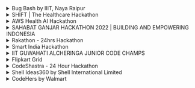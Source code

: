 <details>
<summary> Bug Bash by IIIT, Naya Raipur </summary>
<br>
# About <br>
A great opportunity to improve debugging, analytical and logical skills by identifying and fixing bugs in various competitive programming problems.<br>
 -Individual Participation.
### Top 3 teams receive cash prizes worth INR 10,000/-
 - 1st winner : 5,000/-
 - 2nd winner : 3,000/-
 - 3rd winner : 2,000/-
 
<br>
<br>
Link: https://unstop.com/hackathon/bug-bash-technovate-2022-international-institute-of-information-technology-iiit-naya-raipur-439868<br>
</details>
<!-- SHIFT|The healthcare Hackathon -->
<details>
<summary>SHIFT | The Healthcare Hackathon</summary>
<br>

# About <br>
Welcome to SHIFT 2022, the healthcare hackathon by Siemens Healthineers for students and startups<br>

Participate to shape the future of healthcare and your future. Get mentored to advance and SHIFT your idea into reality. Also gain internship opportunities for students and partnership opportunities for startups.<br>

SHIFT is the Siemens Healthineers Innovation Ecosystem. SHIFT is driven by Siemens Healthineers [New Ambition](https://www.siemens-healthineers.com/press/releases/new-ambition) that addresses the greatest opportunities in healthcare: fighting the most threatening diseases, enabling efficient operations, and expanding access to care. SHIFT connects people, resources, and tools in one comprehensive ecosystem, enabling collaboration beyond borders and accelerating innovation globally.<br>

## PRIZES:
### IN TOTAL, INR 14,00,000 IN PRIZES

- 1st Place INR 5,00,000 
- 2nd Place INR 3,00,000 
- 3rd Place IDR 1,00,000 
<br>

## ELIGIBILITY:

- Students in undergraduate, post-graduate, and doctoral programs in science, technology, engineering, computing, and medical     disciplines can participate.
- Early-stage startups which are less than three years old can take part.
<br>

## FOCUS THEMES:

- Access to care
- Digitally enabled services
- Smart fluoroscopic imaging
<br>

## Timeline:

- Registration (Sep 13 - Oct 10)
- Idea Submission (Sep 13 - Oct 10)
- Announcement of shortlisted teams (Oct 21) 
- In-person 24 hour hackathon (Nov 17-18), held at [Siemens Healthineers Technology Centre, Bangalore](https://www.google.com/search?q=goldhill%20siemens&rlz=1C1CHBF_enIN943IN943&oq=goldhill+siemens+&aqs=chrome..69i57j0i512l3j0i22i30l2j0i390.7455j0j7&sourceid=chrome&ie=UTF-8&tbs=lf:1,lf_ui:4&tbm=lcl&rflfq=1&num=10&rldimm=5429774550027316774&lqi=ChBnb2xkaGlsbCBzaWVtZW5zIgOIAQFI_JuO0eWAgIAIWhoQABABGAAYASIQZ29sZGhpbGwgc2llbWVuc5IBEHNvZnR3YXJlX2NvbXBhbnmaASRDaGREU1VoTk1HOW5TMFZKUTBGblNVTlBlRGszZVhwUlJSQUKqARgQASoUIhBnb2xkaGlsbCBzaWVtZW5zKAA&ved=2ahUKEwjzwY_nu__5AhXn9DgGHVnrA8YQvS56BAgLEAE&sa=X&rlst=f#rlfi=hd:;si:5429774550027316774,l,ChBnb2xkaGlsbCBzaWVtZW5zIgOIAQFI_JuO0eWAgIAIWhoQABABGAAYASIQZ29sZGhpbGwgc2llbWVuc5IBEHNvZnR3YXJlX2NvbXBhbnmaASRDaGREU1VoTk1HOW5TMFZKUTBGblNVTlBlRGszZVhwUlJSQUKqARgQASoUIhBnb2xkaGlsbCBzaWVtZW5zKAA;mv:[[12.8508877,77.6785221],[12.845703799999999,77.67645519999999]])
- AMA Sessions:
    - AMA Session 1 (Sep 26-30)
    - AMA Session 2 (Oct 24-28)
<br>

### Official Website : [SHIFT|The healthcare hackathon](https://www.hackerearth.com/challenges/hackathon/shift-hackathon-2022/)
<br>

</details>

<details>
<summary>AWS Health AI Hackathon</summary>
<br>About<br>

In this hackathon, participants will use Amazon Comprehend Medical, to structure medical record notes, together with other purpose-built Health AI services and broader AWS cloud services, such as SageMaker, to build, train and deploy machine learning models to make sense of health data to address key challenges for health organizations like health equity, bias in healthcare, predicting healthcare outcomes in populations, and improving care quality. You are welcome to use your own datasets and we will also provide datasets for you to consider (see details below). If you bring your own datasets, ensure they don’t contain Protected Health Information (PHI) and are not restricted for use in a public setting (e.g. this hackathon.) Through this hackathon, we hope to stimulate new ways to use machine learning and natural language processing to unlock new insights from health data to improve care and health equity. 
<br>Official Website- <br>
https://awshealthai.devpost.com/?ref_feature=challenge&ref_medium=discover

</details>

<details>
<summary>SAHABAT GANJAR HACKATHON 2022 | BUILDING AND EMPOWERING INDONESIA</summary>
<br>

# About <br>
Hackathon is an event organized by Sahabat Ganjar to provide a forum for students to have a role in Indonesia's development through an innovative mobile app.<br>

In addition, this Hackathon is a place to improve soft skills, technological literacy and achievements in the 4.0 industrial revolution.<br>

This time, the Friends of Ganjar Hackathon is present in Lampung, this event will be held on October 23, 2022.<br>

Registration for the Hackathon event this time is online, starting from October 6 to October 18, 2022, free of charge.<br>

## The Grand Prize at this Hackathon event is worth IDR 22,000,000 with details:
<br>

- 1st Place IDR 10,000,000 + Macbook Pro + Certificate
- 2nd Place IDR 7,000,000 + Laptop + Certificate
- 3rd Place IDR 5,000,000 + Laptop + Certificate

## The terms and conditions for this Hackathon event are:<br>

- Participants are active students at D3/D4/S1 level
- Each University may send more than 1 team (Each team consists of 3 people)
- Participants are required to attend the seminar<br>

For Friends of Students who want to register your team, you can send a proposal via email "dpp@temanganjar.id" with the submission format Subject:<br>
“Hackathon2022_TeamName_CampusName”<br>

Note: File format of submission using .doc or .docx<br>

For complete information regarding the Friends of Ganjar Hackathon Event, please contact the number below:

Admin 1: 6288975588826
Admin 2: 6281292530354
<br> Official Website- <br>
https://sahabatganjar.com/hackathon2022/<br>
 
</details>


<details>
<summary> Rakathon - 24hrs Hackathon </summary>
<br>

# About <br>
Rakathon, a 24hrs hackathon competition by Rakuten, is a platform for software professionals, industry experts, freelancers, and budding engineers with the brightest and most innovative minds to develop practical solutions to the real-world problems. Themes for this year includes Sustainability (Green Tech), Fintech, Data Democratization, Cloud, & Observability. The hackathon is open to everyone. A team can have 1-4 members. Competition includes three phases: 1. Idea Submission     2.Idea Development    3. Grand Finale. Top 100 receive amazing swags (Wildcraft Bag, Boat Eardopes, Rakuten Jersey). Top 3 teams receive cash prizes worth INR 10,00,000/-
<br>
<br>
Link: https://corp.rakuten.co.in/news/rakathon-2022/<br>
</details>
<details>
<summary> Smart India Hackathon  </summary>
<br>

# About <br>
Smart India Hackathon is a nationwide initiative to provide students with a platform to solve some of the pressing problems we face in our daily lives, and thus inculcate a culture of product innovation and a mindset of problem-solving. The first four editions SIH2017, SIH2018, SIH2019 and SIH2020 proved to be extremely successful in promoting innovation out-of-the-box thinking in young minds, especially engineering students from across India.
<br>
<br>
Link: https://sih.gov.in//<br>
</details>

<details>
<summary>IIT GUWAHATI ALCHERINGA JUNIOR CODE CHAMPS </summary>
<br>

# About <br>
IIT Guwahati Alcheringa, in partnership with Codingal, the #1 coding platform that provides online coding classes for kids, brings you "Junior Code Champs" hackathon for Grade 1-12 students.


 
"Junior Code Champs" is a global online coding hackathon where students can participate individually
<br>
<br>
Link: https://www.codingal.com/competitions/iit-guwahati-junior-code-champs/ <br>
</details>
<details>
<summary>Flipkart Grid</summary>
<br>

# About<br>
Software Development Challenge

GRiD is Flipkart’s Flagship Engineering Campus Challenge which provides you with the opportunity to apply your technical knowledge and skills, to compete and complete key challenges.
<br>
<br>
Link: https://unstop.com/hackathon/flipkart-grid-40-software-development-challenge-flipkart-grid-40-flipkart-348170 <br>
</details>

<details>
<summary>CodeShastra - 24 Hour Hackathon</summary>
<br>

# About<br>
The Best student chapter of CSI is back with their Flagship event

DJCSI's CodeShastra, Mumbai's first 24 hour college level hackathon has entered in the 8th edition

With a footfall of almost 600 programmers from all ends of the city, CodeShastra desires to bring out best in you and bring about the best for you.

Our aim is to provide a platform for the participants as they work in synergy to devise ingenious solutions to tackle various real life problems.
<br>
<br>
Link: https://codeshastra.netlify.app/ <br>
</details>

<details>
<summary> Shell Ideas360 by Shell International Limited </summary>
<br>
# About <br>
 Shell Ideas360 is a global competition organised by Shell International for students to develop game-changing ideas for tackling Energy, Water and Food issues. The five individuals or teams that are selected to progress through to the final stage will receive a sponsored trip to Shell Eco-Marathon 2014 in Rotterdam, the Netherlands, and the winner of the competition will receive the grand prize of a National Geographic Expedition. As part of Shell's commitment to investing in innovation, the best ideas (whether or not they are selected for the Final) will also be considered for funding by the Shell GameChanger programme.
<br>
<br>
Link: https://www.competitionsciences.org/competitions/shell-ideas360/ <br>
</details>

<details>
<summary> CodeHers by Walmart </summary>
<br>

# About <br>
 This is one of the biggest hackathons in India that is exclusively for women, organized by Walmart Global Tech India. The organization wanted to give women coders equal opportunity of showcasing their talent for innovative coding. The goal of these all-India hackathons is to fill the gaps in the tech workforce created due to the lack of female representation in the field. 

Walmart ended up adding 350+ talented female coders to its workforce across both the seasons of Walmart CodeHers hackathons, with a compensation range of ₹23-25 lakhs
<br>
<br>
Link: https://unstop.com/competition/walmart-codehers-2022-walmart-global-tech-india-266010 <br>
</details>
